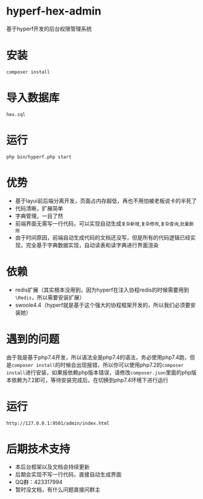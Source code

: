 # hyperf-hex-admin
基于hyperf开发的后台权限管理系统

# 安装
`composer install `
# 导入数据库
`hex.sql`
# 运行
`php bin/hyperf.php start`
# 优势
+ 基于layui前后端分离开发，页面占内存超低，再也不用怕被老板说卡的半死了
+ 代码清晰，扩展简单
+ 字典管理，一目了然
+ 前端界面无需写一行代码，可以实现自动生成`复杂新增`,`复杂修改`,`复杂查询`,`批量删除`
+ 由于时间原因，前端自动生成代码的文档还没写，但是所有的代码逻辑已经实现，完全基于字典数据实现，自动读表和读字典进行界面渲染
# 依赖
+ redis扩展（其实根本没用到，因为hyperf在注入协程redis的时候需要用到`\Redis`，所以需要安装扩展）
+ swoole4.4（hyperf就是基于这个强大的协程框架开发的，所以我们必须要安装她）
# 遇到的问题
由于我是基于php7.4开发，所以语法全是php7.4的语法，务必使用php7.4跑，但是`composer install`的时候会出现报错，所以你可以使用php7.2的`composer install`进行安装，如果报依赖php版本错误，请修改`composer.json`里面的php版本依赖为7.2即可，等待安装完成后，在切换到php7.4环境下进行运行
# 运行
`http://127.0.0.1:9501/admin/index.html`
# 后期技术支持
+ 本后台框架以及文档会持续更新
+ 后期会实现不写一行代码，直接自动生成界面
+ QQ群：423317994
+ 暂时没文档，有什么问题直接问群主
